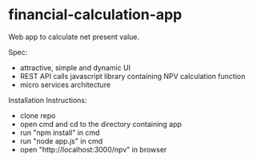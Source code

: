 # financial-calculation-app
Web app to calculate net present value.

Spec:
- attractive, simple and dynamic UI
- REST API calls javascript library containing NPV calculation function
- micro services architecture

Installation Instructions:
- clone repo
- open cmd and cd to the directory containing app
- run "npm install" in cmd
- run "node app.js" in cmd
- open "http://localhost:3000/npv" in browser
